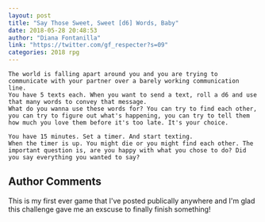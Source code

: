 ```yaml
---
layout: post
title: "Say Those Sweet, Sweet [d6] Words, Baby"
date: 2018-05-28 20:48:53
author: "Diana Fontanilla"
link: "https://twitter.com/gf_respecter?s=09"
categories: 2018 rpg
---
```

```
The world is falling apart around you and you are trying to communicate with your partner over a barely working communication line.
You have 5 texts each. When you want to send a text, roll a d6 and use that many words to convey that message.
What do you wanna use these words for? You can try to find each other, you can try to figure out what's happening, you can try to tell them how much you love them before it's too late. It's your choice.

You have 15 minutes. Set a timer. And start texting.
When the timer is up. You might die or you might find each other. The important question is, are you happy with what you chose to do? Did you say everything you wanted to say?
```
## Author Comments 

This is my first ever game that I've posted publically anywhere and I'm glad this challenge gave me an exscuse to finally finish something!
